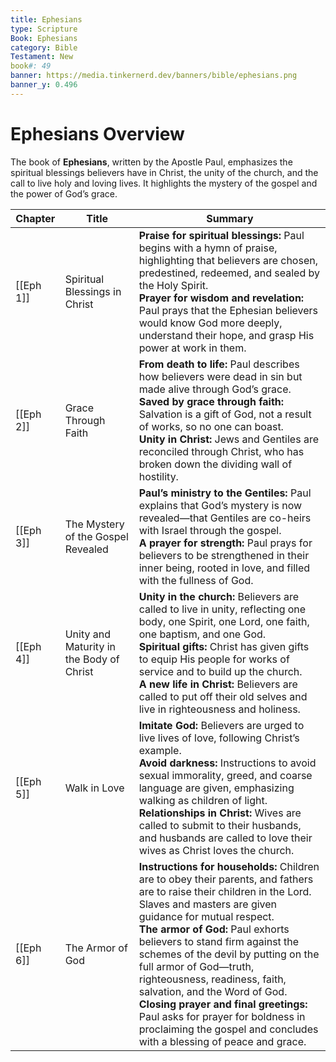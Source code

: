 ```yaml
---
title: Ephesians
type: Scripture
Book: Ephesians
category: Bible
Testament: New
book#: 49
banner: https://media.tinkernerd.dev/banners/bible/ephesians.png
banner_y: 0.496
---
```

# Ephesians Overview

The book of **Ephesians**, written by the Apostle Paul, emphasizes the spiritual blessings believers have in Christ, the unity of the church, and the call to live holy and loving lives. It highlights the mystery of the gospel and the power of God’s grace.

| Chapter | Title | Summary |
|---------|------------------------------|---------|
| [[Eph 1]] | Spiritual Blessings in Christ | **Praise for spiritual blessings:** Paul begins with a hymn of praise, highlighting that believers are chosen, predestined, redeemed, and sealed by the Holy Spirit.<br> **Prayer for wisdom and revelation:** Paul prays that the Ephesian believers would know God more deeply, understand their hope, and grasp His power at work in them. |
| [[Eph 2]] | Grace Through Faith | **From death to life:** Paul describes how believers were dead in sin but made alive through God’s grace.<br> **Saved by grace through faith:** Salvation is a gift of God, not a result of works, so no one can boast.<br> **Unity in Christ:** Jews and Gentiles are reconciled through Christ, who has broken down the dividing wall of hostility. |
| [[Eph 3]] | The Mystery of the Gospel Revealed | **Paul’s ministry to the Gentiles:** Paul explains that God’s mystery is now revealed—that Gentiles are co-heirs with Israel through the gospel.<br> **A prayer for strength:** Paul prays for believers to be strengthened in their inner being, rooted in love, and filled with the fullness of God. |
| [[Eph 4]] | Unity and Maturity in the Body of Christ | **Unity in the church:** Believers are called to live in unity, reflecting one body, one Spirit, one Lord, one faith, one baptism, and one God.<br> **Spiritual gifts:** Christ has given gifts to equip His people for works of service and to build up the church.<br> **A new life in Christ:** Believers are called to put off their old selves and live in righteousness and holiness. |
| [[Eph 5]] | Walk in Love | **Imitate God:** Believers are urged to live lives of love, following Christ’s example.<br> **Avoid darkness:** Instructions to avoid sexual immorality, greed, and coarse language are given, emphasizing walking as children of light.<br> **Relationships in Christ:** Wives are called to submit to their husbands, and husbands are called to love their wives as Christ loves the church. |
| [[Eph 6]] | The Armor of God | **Instructions for households:** Children are to obey their parents, and fathers are to raise their children in the Lord. Slaves and masters are given guidance for mutual respect.<br> **The armor of God:** Paul exhorts believers to stand firm against the schemes of the devil by putting on the full armor of God—truth, righteousness, readiness, faith, salvation, and the Word of God.<br> **Closing prayer and final greetings:** Paul asks for prayer for boldness in proclaiming the gospel and concludes with a blessing of peace and grace. |
